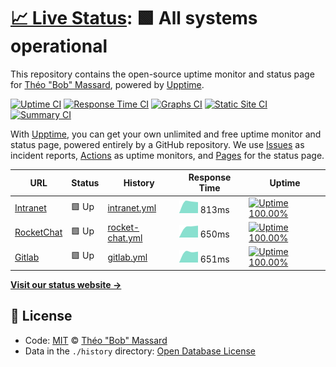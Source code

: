 # [📈 Live Status](https://tbobm.github.io/etna-uptime): <!--live status--> **🟩 All systems operational**

This repository contains the open-source uptime monitor and status page for [Théo "Bob" Massard](https://fr.linkedin.com/in/theomassard), powered by [Upptime](https://github.com/upptime/upptime).

[![Uptime CI](https://github.com/koj-co/upptime/workflows/Uptime%20CI/badge.svg)](https://github.com/koj-co/upptime/actions?query=workflow%3A%22Uptime+CI%22)
[![Response Time CI](https://github.com/koj-co/upptime/workflows/Response%20Time%20CI/badge.svg)](https://github.com/koj-co/upptime/actions?query=workflow%3A%22Response+Time+CI%22)
[![Graphs CI](https://github.com/koj-co/upptime/workflows/Graphs%20CI/badge.svg)](https://github.com/koj-co/upptime/actions?query=workflow%3A%22Graphs+CI%22)
[![Static Site CI](https://github.com/koj-co/upptime/workflows/Static%20Site%20CI/badge.svg)](https://github.com/koj-co/upptime/actions?query=workflow%3A%22Static+Site+CI%22)
[![Summary CI](https://github.com/koj-co/upptime/workflows/Summary%20CI/badge.svg)](https://github.com/koj-co/upptime/actions?query=workflow%3A%22Summary+CI%22)

With [Upptime](https://upptime.js.org), you can get your own unlimited and free uptime monitor and status page, powered entirely by a GitHub repository. We use [Issues](https://github.com/tbobm/etna-uptime/issues) as incident reports, [Actions](https://github.com/tbobm/etna-uptime/actions) as uptime monitors, and [Pages](https://tbobm.github.io/etna-uptime) for the status page.

<!--start: status pages-->
<!-- This summary is generated by Upptime (https://github.com/upptime/upptime) -->
<!-- Do not edit this manually, your changes will be overwritten -->

| URL                                              | Status | History                                                                                        | Response Time                                                                    | Uptime                                                                                                                                                                                                                     |
| ------------------------------------------------ | ------ | ---------------------------------------------------------------------------------------------- | -------------------------------------------------------------------------------- | -------------------------------------------------------------------------------------------------------------------------------------------------------------------------------------------------------------------------- |
| [Intranet](https://intra.etna-alternance.net)    | 🟩 Up  | [intranet.yml](https://github.com/tbobm/etna-uptime/commits/master/history/intranet.yml)       | <img alt="Response time graph" src="./graphs/intranet.png" height="20"> 813ms    | [![Uptime 100.00%](https://img.shields.io/endpoint?url=https%3A%2F%2Fraw.githubusercontent.com%2Ftbobm%2Fetna-uptime%2Fmaster%2Fapi%2Fintranet%2Fuptime.json)](https://tbobm.github.io/etna-uptime/history/intranet)       |
| [RocketChat](https://rocket.etna.io)             | 🟩 Up  | [rocket-chat.yml](https://github.com/tbobm/etna-uptime/commits/master/history/rocket-chat.yml) | <img alt="Response time graph" src="./graphs/rocket-chat.png" height="20"> 650ms | [![Uptime 100.00%](https://img.shields.io/endpoint?url=https%3A%2F%2Fraw.githubusercontent.com%2Ftbobm%2Fetna-uptime%2Fmaster%2Fapi%2Frocket-chat%2Fuptime.json)](https://tbobm.github.io/etna-uptime/history/rocket-chat) |
| [Gitlab](https://rendu-git.etna-alternance.net/) | 🟩 Up  | [gitlab.yml](https://github.com/tbobm/etna-uptime/commits/master/history/gitlab.yml)           | <img alt="Response time graph" src="./graphs/gitlab.png" height="20"> 651ms      | [![Uptime 100.00%](https://img.shields.io/endpoint?url=https%3A%2F%2Fraw.githubusercontent.com%2Ftbobm%2Fetna-uptime%2Fmaster%2Fapi%2Fgitlab%2Fuptime.json)](https://tbobm.github.io/etna-uptime/history/gitlab)           |

<!--end: status pages-->

[**Visit our status website →**](https://tbobm.github.io/etna-uptime)

## 📄 License

- Code: [MIT](./LICENSE) © [Théo "Bob" Massard](https://fr.linkedin.com/in/theomassard)
- Data in the `./history` directory: [Open Database License](https://opendatacommons.org/licenses/odbl/1-0/)
